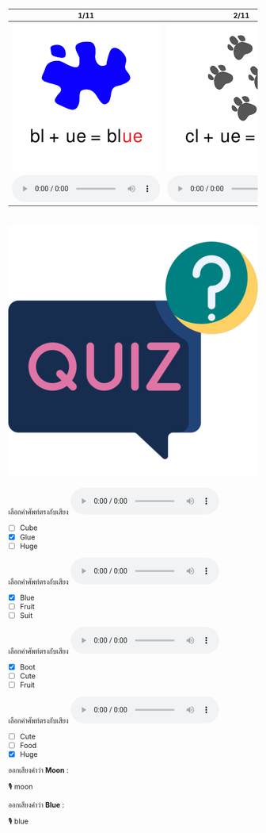 <div class="carrousel">


|1/11|2/11|3/11|4/11|5/11|6/11|7/11|8/11|9/11|10/11|11/11|
| :----: | :----: | :----: | :----: | :----: | :----: | :----: | :----: | :----: | :----: | :----: |
|![](/media/img/ULongvowel__blue.svg)|![](/media/img/ULongvowel__clue.svg)|![](/media/img/ULongvowel__glue.svg)|![](/media/img/ULongvowel__fruit.svg)|![](/media/img/ULongvowel__suit.svg)|![](/media/img/ULongvowel__cube.svg)|![](/media/img/ULongvowel__huge.svg)|![](/media/img/ULongvowel__cute.svg)|![](/media/img/ULongvowel__boot.svg)|![](/media/img/ULongvowel__food.svg)|![](/media/img/ULongvowel__moon.svg)|
|![](/media/audio/blue.mp3)|![](/media/audio/clue.mp3)|![](/media/audio/glue.mp3)|![](/media/audio/fruit.mp3)|![](/media/audio/suit.mp3)|![](/media/audio/cube.mp3)|![](/media/audio/huge.mp3)|![](/media/audio/cute.mp3)|![](/media/audio/boot.mp3)|![](/media/audio/food.mp3)|![](/media/audio/moon.mp3)|

</div>



# ![icon](/media/icons/quiz.svg) 

<div class=question>

เลือกคำศัพท์ตรงกับเสียง ![](/media/audio/glue.mp3) 
 - [ ] Cube
 - [x] Glue
 - [ ] Huge
</div>

<div class=question>

เลือกคำศัพท์ตรงกับเสียง ![](/media/audio/blue.mp3) 
 - [x] Blue
 - [ ] Fruit
 - [ ] Suit
</div>

<div class=question>

เลือกคำศัพท์ตรงกับเสียง ![](/media/audio/boot.mp3) 
 - [x] Boot
 - [ ] Cute
 - [ ] Fruit
</div>

<div class=question>

เลือกคำศัพท์ตรงกับเสียง ![](/media/audio/huge.mp3) 
 - [ ] Cute
 - [ ] Food
 - [x] Huge
</div>

<div class=question>

ออกเสียงคำว่า **Moon** :

🎙️ moon

</div>
<div class=question>

ออกเสียงคำว่า **Blue** :

🎙️ blue

</div>
